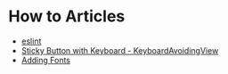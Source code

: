 # How to Articles
- [eslint](eslint.md)
- [Sticky Button with Keyboard - KeyboardAvoidingView](keyboardavoidingview.md)
- [Adding Fonts](AddingFonts.md)